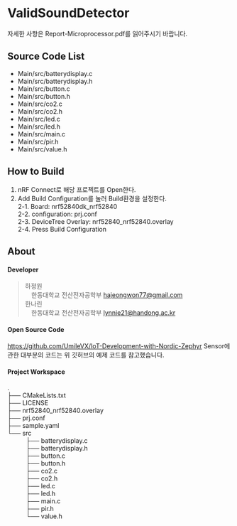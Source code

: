 # ValidSoundDetector
자세한 사항은 Report-Microprocessor.pdf를 읽어주시기 바랍니다.   
## Source Code List
- Main/src/batterydisplay.c
- Main/src/batterydisplay.h
- Main/src/button.c
- Main/src/button.h
- Main/src/co2.c
- Main/src/co2.h
- Main/src/led.c
- Main/src/led.h
- Main/src/main.c
- Main/src/pir.h
- Main/src/value.h

## How to Build
1. nRF Connect로 해당 프로젝트를 Open한다.
2. Add Build Configuration를 눌러 Build환경을 설정한다.   
2-1. Board: nrf52840dk_nrf52840   
2-2. configuration: prj.conf   
2-3. DeviceTree Overlay: nrf52840_nrf52840.overlay   
2-4. Press Build Configuration   

## About
#### Developer
>하정원   
>&emsp;한동대학교 전산전자공학부 hajeongwon77@gmail.com   
>한나린   
>&emsp;한동대학교 전산전자공학부 lynnie21@handong.ac.kr   
#### Open Source Code
https://github.com/UmileVX/IoT-Development-with-Nordic-Zephyr
Sensor에 관한 대부분의 코드는 위 깃허브의 예제 코드를 참고했습니다.
#### Project Workspace
.   
├── CMakeLists.txt   
├── LICENSE   
├── nrf52840_nrf52840.overlay   
├── prj.conf   
├── sample.yaml   
└── src   
&emsp;&emsp;&emsp;├── batterydisplay.c   
&emsp;&emsp;&emsp;├── batterydisplay.h   
&emsp;&emsp;&emsp;├── button.c   
&emsp;&emsp;&emsp;├── button.h   
&emsp;&emsp;&emsp;├── co2.c   
&emsp;&emsp;&emsp;├── co2.h   
&emsp;&emsp;&emsp;├── led.c   
&emsp;&emsp;&emsp;├── led.h   
&emsp;&emsp;&emsp;├── main.c   
&emsp;&emsp;&emsp;├── pir.h   
&emsp;&emsp;&emsp;└── value.h   
